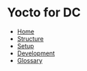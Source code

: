 # Yocto for DC

* [Home][home]
* [Structure](/yocto/structure.md)
* [Setup](/yocto/setup.md)
* [Development](/yocto/setup.md)
* [Glossary](/glossary.md)

[home]: /presentation.md
[logo]: /images/logo.png